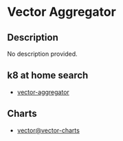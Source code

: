 # Vector Aggregator

## Description

No description provided.

## k8 at home search

- [vector-aggregator](https://nanne.dev/k8s-at-home-search/#/vector-aggregator)

## Charts

- [vector@vector-charts](https://helm.vector.dev/)
